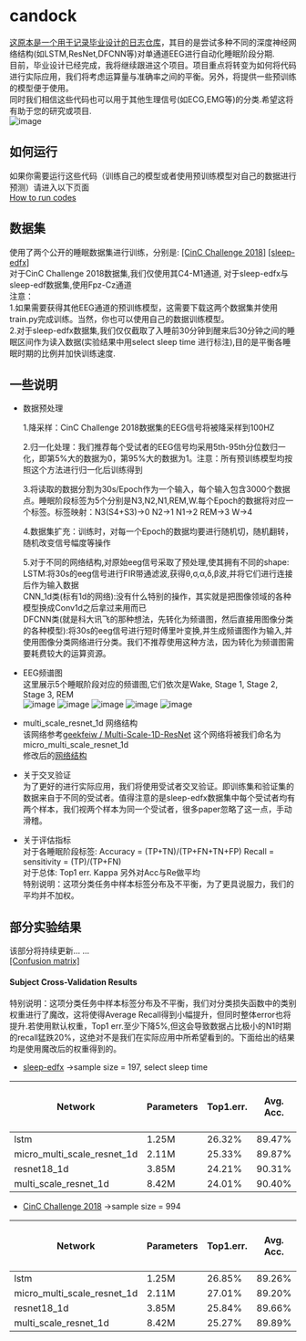 # candock
[这原本是一个用于记录毕业设计的日志仓库](<https://github.com/HypoX64/candock/tree/Graduation_Project>)，其目的是尝试多种不同的深度神经网络结构(如LSTM,ResNet,DFCNN等)对单通道EEG进行自动化睡眠阶段分期.<br>目前，毕业设计已经完成，我将继续跟进这个项目。项目重点将转变为如何将代码进行实际应用，我们将考虑运算量与准确率之间的平衡。另外，将提供一些预训练的模型便于使用。<br>同时我们相信这些代码也可以用于其他生理信号(如ECG,EMG等)的分类.希望这将有助于您的研究或项目.<br>
![image](https://github.com/HypoX64/candock/blob/master/image/compare.png)

## 如何运行
如果你需要运行这些代码（训练自己的模型或者使用预训练模型对自己的数据进行预测）请进入以下页面<br>
[How to run codes](https://github.com/HypoX64/candock/blob/master/how_to_run.md)<br>

## 数据集
使用了两个公开的睡眠数据集进行训练，分别是:   [[CinC Challenge 2018]](https://physionet.org/physiobank/database/challenge/2018/#files)     [[sleep-edfx]](https://www.physionet.org/physiobank/database/sleep-edfx/) <br>
对于CinC Challenge 2018数据集,我们仅使用其C4-M1通道, 对于sleep-edfx与sleep-edf数据集,使用Fpz-Cz通道<br>
注意：<br>
1.如果需要获得其他EEG通道的预训练模型，这需要下载这两个数据集并使用train.py完成训练。当然，你也可以使用自己的数据训练模型。<br>
2.对于sleep-edfx数据集,我们仅仅截取了入睡前30分钟到醒来后30分钟之间的睡眠区间作为读入数据(实验结果中用select sleep time 进行标注),目的是平衡各睡眠时期的比例并加快训练速度.<br>

## 一些说明
* 数据预处理<br>

  1.降采样：CinC Challenge 2018数据集的EEG信号将被降采样到100HZ<br>

  2.归一化处理：我们推荐每个受试者的EEG信号均采用5th-95th分位数归一化，即第5%大的数据为0，第95%大的数据为1。注意：所有预训练模型均按照这个方法进行归一化后训练得到<br>

  3.将读取的数据分割为30s/Epoch作为一个输入，每个输入包含3000个数据点。睡眠阶段标签为5个分别是N3,N2,N1,REM,W.每个Epoch的数据将对应一个标签。标签映射：N3(S4+S3)->0  N2->1  N1->2  REM->3  W->4<br>

  4.数据集扩充：训练时，对每一个Epoch的数据均要进行随机切，随机翻转，随机改变信号幅度等操作<br>

  5.对于不同的网络结构,对原始eeg信号采取了预处理,使其拥有不同的shape:<br>
  LSTM:将30s的eeg信号进行FIR带通滤波,获得θ,σ,α,δ,β波,并将它们进行连接后作为输入数据<br>
  CNN_1d类(标有1d的网络):没有什么特别的操作，其实就是把图像领域的各种模型换成Conv1d之后拿过来用而已<br>
  DFCNN类(就是科大讯飞的那种想法，先转化为频谱图，然后直接用图像分类的各种模型):将30s的eeg信号进行短时傅里叶变换,并生成频谱图作为输入,并使用图像分类网络进行分类。我们不推荐使用这种方法，因为转化为频谱图需要耗费较大的运算资源。<br>

* EEG频谱图<br>
  这里展示5个睡眠阶段对应的频谱图,它们依次是Wake, Stage 1, Stage 2, Stage 3, REM<br>
  ![image](https://github.com/HypoX64/candock/blob/master/image/spectrum_Wake.png)
  ![image](https://github.com/HypoX64/candock/blob/master/image/spectrum_Stage1.png)
  ![image](https://github.com/HypoX64/candock/blob/master/image/spectrum_Stage2.png)
  ![image](https://github.com/HypoX64/candock/blob/master/image/spectrum_Stage3.png)
  ![image](https://github.com/HypoX64/candock/blob/master/image/spectrum_REM.png)<br>

* multi_scale_resnet_1d 网络结构<br>
  该网络参考[geekfeiw / Multi-Scale-1D-ResNet](https://github.com/geekfeiw/Multi-Scale-1D-ResNet)     这个网络将被我们命名为micro_multi_scale_resnet_1d<br>
  修改后的[网络结构](https://github.com/HypoX64/candock/blob/master/image/multi_scale_resnet_1d_network.png)<br>

* 关于交叉验证<br>为了更好的进行实际应用，我们将使用受试者交叉验证。即训练集和验证集的数据来自于不同的受试者。值得注意的是sleep-edfx数据集中每个受试者均有两个样本，我们视两个样本为同一个受试者，很多paper忽略了这一点，手动滑稽。<br>

* 关于评估指标<br>
  对于各睡眠阶段标签:  Accuracy = (TP+TN)/(TP+FN+TN+FP)   Recall = sensitivity = (TP)/(TP+FN)<br>
  对于总体:   Top1 err.    Kappa    另外对Acc与Re做平均<br>
  特别说明：这项分类任务中样本标签分布及不平衡，为了更具说服力，我们的平均并不加权。

## 部分实验结果
该部分将持续更新... ...<br>
[[Confusion matrix]](https://github.com/HypoX64/candock/blob/master/confusion_mat)<br>

#### Subject Cross-Validation Results
特别说明：这项分类任务中样本标签分布及不平衡，我们对分类损失函数中的类别权重进行了魔改，这将使得Average Recall得到小幅提升，但同时整体error也将提升.若使用默认权重，Top1 err.至少下降5%,但这会导致数据占比极小的N1时期的recall猛跌20%，这绝对不是我们在实际应用中所希望看到的。下面给出的结果均是使用魔改后的权重得到的。<br>
* [sleep-edfx](https://www.physionet.org/physiobank/database/sleep-edfx/)  ->sample size = 197, select sleep time

| Network                     | Parameters | Top1.err. | Avg. Acc. | Avg. Re. | Need to extract feature |
| --------------------------- | ---------- | --------- | --------- | -------- | ----------------------- |
| lstm                        | 1.25M      | 26.32%    | 89.47%    | 68.57%   | Yes                     |
| micro_multi_scale_resnet_1d | 2.11M      | 25.33%    | 89.87%    | 72.61%   | No                      |
| resnet18_1d                 | 3.85M      | 24.21%    | 90.31%    | 72.87%   | No                      |
| multi_scale_resnet_1d       | 8.42M      | 24.01%    | 90.40%    | 72.37%   | No                      |
* [CinC Challenge 2018](https://physionet.org/physiobank/database/challenge/2018/#files)  ->sample size = 994

| Network                     | Parameters | Top1.err. | Avg. Acc. | Avg. Re. | Need to extract feature |
| --------------------------- | ---------- | --------- | --------- | -------- | ----------------------- |
| lstm                        | 1.25M      | 26.85%    | 89.26%    | 71.39%   | Yes                     |
| micro_multi_scale_resnet_1d | 2.11M      | 27.01%    | 89.20%    | 73.12%   | No                      |
| resnet18_1d                 | 3.85M      | 25.84%    | 89.66%    | 73.32%   | No                      |
| multi_scale_resnet_1d       | 8.42M      | 25.27%    | 89.89%    | 73.63%   | No                      |